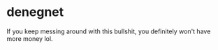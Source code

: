 # denegnet

If you keep messing around with this bullshit, you definitely won't have more money lol.
